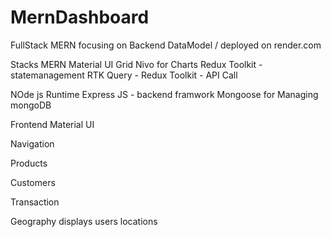 # MernDashboard

FullStack MERN focusing on Backend
DataModel / deployed on render.com

Stacks
MERN
Material UI Grid
Nivo for Charts
Redux Toolkit - statemanagement
RTK Query - Redux Toolkit - API Call

NOde js Runtime
Express JS - backend framwork
Mongoose for Managing mongoDB


Frontend
Material UI


Navigation

Products

Customers

Transaction

Geography
displays users locations
